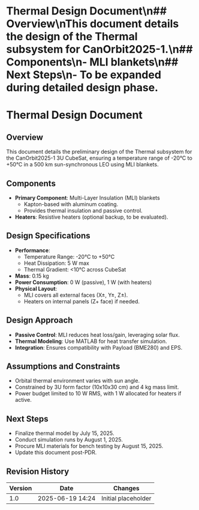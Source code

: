 # Thermal Design Document\n## Overview\nThis document details the design of the Thermal subsystem for CanOrbit2025-1.\n## Components\n- MLI blankets\n## Next Steps\n- To be expanded during detailed design phase.
# Thermal Design Document
## Overview
This document details the preliminary design of the Thermal subsystem for the CanOrbit2025-1 3U CubeSat, ensuring a temperature range of -20°C to +50°C in a 500 km sun-synchronous LEO using MLI blankets.

## Components
- **Primary Component**: Multi-Layer Insulation (MLI) blankets
  - Kapton-based with aluminum coating.
  - Provides thermal insulation and passive control.
- **Heaters**: Resistive heaters (optional backup, to be evaluated).

## Design Specifications
- **Performance**:
  - Temperature Range: -20°C to +50°C
  - Heat Dissipation: 5 W max
  - Thermal Gradient: <10°C across CubeSat
- **Mass**: 0.15 kg
- **Power Consumption**: 0 W (passive), 1 W (with heaters)
- **Physical Layout**:
  - MLI covers all external faces (X±, Y±, Z±).
  - Heaters on internal panels (Z+ face) if needed.

## Design Approach
- **Passive Control**: MLI reduces heat loss/gain, leveraging solar flux.
- **Thermal Modeling**: Use MATLAB for heat transfer simulation.
- **Integration**: Ensures compatibility with Payload (BME280) and EPS.

## Assumptions and Constraints
- Orbital thermal environment varies with sun angle.
- Constrained by 3U form factor (10x10x30 cm) and 4 kg mass limit.
- Power budget limited to 10 W RMS, with 1 W allocated for heaters if active.

## Next Steps
- Finalize thermal model by July 15, 2025.
- Conduct simulation runs by August 1, 2025.
- Procure MLI materials for bench testing by August 15, 2025.
- Update this document post-PDR.

## Revision History
| Version | Date             | Changes             |
|---------|------------------|---------------------|
| 1.0     | 2025-06-19 14:24 | Initial placeholder |